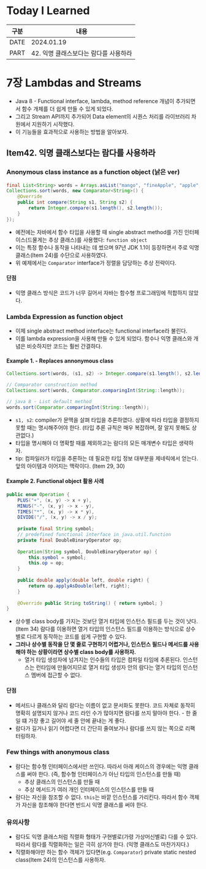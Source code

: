 # Today I Learned

| 구분 | 내용                     |
| ---- | -----------------------|
| DATE | 2024.01.19             |
| PART | 42. 익명 클래스보다는 람다를 사용하라  |

# 7장 Lambdas and Streams
* Java 8 - Functional interface, lambda, method reference 개념이 추가되면서 함수 개체를 더 쉽게 만들 수 있게 되었다. 
* 그리고 Stream API까지 추가되어 Data element의 시퀀스 처리를 라이브러리 차원에서 지원하기 시작했다. 
* 이 기능들을 효과적으로 사용하는 방법을 알아보자. 


## Item42. 익명 클래스보다는 람다를 사용하라

### Anonymous class instance as a function object (낡은 ver)
```java
final List<String> words = Arrays.asList("mango", "fineApple", "apple", "banana", "egg");  
Collections.sort(words, new Comparator<String>() {  
    @Override  
    public int compare(String s1, String s2) {  
        return Integer.compare(s1.length(), s2.length());  
    }  
});
```
* 예전에는 자바에서 함수 타입을 사용할 때 single abstract method를 가진 인터페이스(드물게는 추상 클래스)를 사용했다: `function object`
* 이는 특정 함수나 동작을 나타내는 데 썼으며 97년 JDK 1.1이 등장하면서 주로 익명 클래스(Item 24)를 수단으로 사용하였다. 
* 위 예제에서는 `Comparator` interface가 정렬을 담당하는 추상 전략이다.

#### 단점
* 익명 클래스 방식은 코드가 너무 길어서 자바는 함수형 프로그래밍에 적합하지 않았다. 


### Lambda Expression as function object 
* 이제 single abstract method interface는 functional interface라 불린다.
* 이를 lambda expression을 사용해 만들 수 있게 되었다. 함수나 익명 클래스와 개념은 비슷하지만 코드는 훨씬 간결하다.

#### Example 1. - Replaces annonymous class
```java
Collections.sort(words, (s1, s2) -> Integer.compare(s1.length(), s2.length()));

// Comparator construction method
Collections.sort(words, Comparator.comparingInt(String::length));

// java 8 - List default method 
words.sort(Comparator.comparingInt(String::length));
```
* `s1, s2`: compiler가 문맥을 살펴 타입을 추론하였다. 상황에 따라 타입을 결정하지 못할 때는 명시해주어야 한다. (타입 추론 규칙은 매우 복잡하며, 잘 알지 못해도 상관없다.) 
* 타입을 명시해야 더 명확할 때를 제외하고는 람다의 모든 매개변수 타입은 생략하자.
* tip: 컴파일러가 타입을 추론하는 데 필요한 타입 정보 대부분을 제네릭에서 얻는다. 앞의 아이템과 이어지는 맥락이다. (Item 29, 30)


#### Example 2. Functional object 활용 사례
```java
public enum Operation {  
    PLUS("+", (x, y) -> x + y),  
    MINUS("-", (x, y) -> x - y),  
    TIMES("*", (x, y) -> x * y),  
    DIVIDE("/", (x, y) -> x / y);  
  
    private final String symbol;  
    // predefined functional interface in java.util.function 
    private final DoubleBinaryOperator op;  
  
    Operation(String symbol, DoubleBinaryOperator op) {  
        this.symbol = symbol;  
        this.op = op;  
    }  
  
    public double apply(double left, double right) {  
        return op.applyAsDouble(left, right);  
    }  
  
    @Override public String toString() { return symbol; }  
}
```
* 상수별 class body를 가지는 것보단 열거 타입에 인스턴스 필드를 두는 것이 낫다. (Item 34) 람다를 이용하면 열거 타입의 인스턴스 필드를 이용하는 방식으로 상수별로 다르게 동작하는 코드를 쉽게 구현할 수 있다. 
* **그러나 상수별 동작을 단 몇 줄로 구현하기 어렵거나, 인스턴스 필드나 메서드를 사용해야 하는 상황이라면 상수별 class body를 사용하자.** 
	* 열거 타입 생성자에 넘겨지는 인수들의 타입은 컴파일 타임에 추론된다. 인스턴스는 런타임에 만들어지므로 열거 타입 생성자 안의 람다는 열거 타입의 인스턴스 멤버에 접근할 수 없다.

#### 단점
* 메서드나 클래스와 달리 람다는 이름이 없고 문서화도 못한다. 코드 자체로 동작히 명확히 설명되지 않거나 코드 라인 수가 많아지면 람다를 쓰지 말아야 한다. - 한 줄 일 떄 가장 좋고 길어야 세 줄 안에 끝내는 게 좋다.
* 람다가 길거나 읽기 어렵다면 더 간단히 줄여보거나 람다를 쓰지 않는 쪽으로 리팩터링하자.


### Few things with anonymous class
* 람다는 함수형 인터페이스에서만 쓰인다. 따라서 아래 케이스의 경우에는 익명 클래스를 써야 한다. (즉, 함수형 인터페이스가 아닌 타입의 인스턴스를 만들 때)
	* 추상 클래스의 인스턴스를 만들 때 
	* 추상 메서드가 여러 개인 인터페이스의 인스턴스를 만들 때
* 람다는 자신을 참조할 수 없다. `this`는 바깥 인스턴스를 가리킨다. 따라서 함수 객체가 자신을 참조해야 한다면 반드시 익명 클래스를 써야 한다. 


### 유의사항
* 람다도 익명 클래스처럼 직렬화 형태가 구현별로(가령 가상머신별로) 다를 수 있다. 따라서 람다를 직렬화하는 일은 극히 삼가야 한다. (익명 클래스도 마찬가지다.)
* 직렬화해야만 하는 함수 객체가 있다면(e.g. `Comparator`) private static nested class(Item 24)의 인스턴스를 사용하자. 